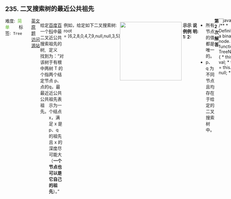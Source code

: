 <div style="font-size: 20px; margin-bottom: 15px; font-weight: bold;">235. 二叉搜索树的最近公共祖先</div>
<div style="display: flex; font-size: 14px; justify-content: space-between;"><div><span style="margin-right: 30px;">难度:&nbsp;&nbsp;<label style="color: rgb(90, 183, 38);">简单</label></span><span style="margin-right: 30px;">标签:&nbsp;&nbsp;<code>Tree</code></span></div><div><span style="margin-right: 15px;"><a href="https://leetcode.com/problems/lowest-common-ancestor-of-a-binary-search-tree/">英文原题</a></span><span><a href="https://leetcode-cn.com/problems/lowest-common-ancestor-of-a-binary-search-tree/">访问源站</a></span></div>
<hr style="height: 1px; margin: 1em 0px;" />
<p>给定一个二叉搜索树, 找到该树中两个指定节点的最近公共祖先。</p>

<p><a href="https://baike.baidu.com/item/%E6%9C%80%E8%BF%91%E5%85%AC%E5%85%B1%E7%A5%96%E5%85%88/8918834?fr=aladdin" target="_blank">百度百科</a>中最近公共祖先的定义为：&ldquo;对于有根树 T 的两个结点 p、q，最近公共祖先表示为一个结点 x，满足 x 是 p、q 的祖先且 x 的深度尽可能大（<strong>一个节点也可以是它自己的祖先</strong>）。&rdquo;</p>

<p>例如，给定如下二叉搜索树:&nbsp; root =&nbsp;[6,2,8,0,4,7,9,null,null,3,5]</p>

<p><img alt="" src="https://assets.leetcode-cn.com/aliyun-lc-upload/uploads/2018/12/14/binarysearchtree_improved.png" style="height: 190px; width: 200px;"></p>

<p>&nbsp;</p>

<p><strong>示例 1:</strong></p>

<pre><strong>输入:</strong> root = [6,2,8,0,4,7,9,null,null,3,5], p = 2, q = 8
<strong>输出:</strong> 6 
<strong>解释: </strong>节点 <code>2 </code>和节点 <code>8 </code>的最近公共祖先是 <code>6。</code>
</pre>

<p><strong>示例 2:</strong></p>

<pre><strong>输入:</strong> root = [6,2,8,0,4,7,9,null,null,3,5], p = 2, q = 4
<strong>输出:</strong> 2
<strong>解释: </strong>节点 <code>2</code> 和节点 <code>4</code> 的最近公共祖先是 <code>2</code>, 因为根据定义最近公共祖先节点可以为节点本身。</pre>

<p>&nbsp;</p>

<p><strong>说明:</strong></p>

<ul>
	<li>所有节点的值都是唯一的。</li>
	<li>p、q 为不同节点且均存在于给定的二叉搜索树中。</li>
</ul>

<hr style="height: 1px; margin: 1em 0px;" />
<strong>第2次解答</strong>
```javascript
/**
 * Definition for a binary tree node.
 * function TreeNode(val) {
 *     this.val = val;
 *     this.left = this.right = null;
 * }
 */

/**
 * @param {TreeNode} root
 * @param {TreeNode} p
 * @param {TreeNode} q
 * @return {TreeNode}
 */
var lowestCommonAncestor = function (root, p, q) {
  // 边界条件
  if (root === null) return null;

  // 二叉搜索树左子树 < 根 < 右子树
  // 如果 p < root, q > root，那么 root 就是公共祖先
  // 如果 p 和 q 都 < root，那么公共祖先节点在 root 的左边
  // 如果 p 和 q 都 > root，那么公共祖先节点在 root 的右边
  while (true) {
    if (p.val < root.val && q.val < root.val) root = root.left;
    else if (p.val > root.val && q.val > root.val) root = root.right;
    else break;
  }
  
  return root;
};
```
<hr style="height: 1px; margin: 1em 0px;" />
<strong>第1次解答</strong>
```javascript
/**
 * Definition for a binary tree node.
 * function TreeNode(val) {
 *     this.val = val;
 *     this.left = this.right = null;
 * }
 */

const getPath = (root, target, path) => {
  if (root === null) return null;
  // 路径中记录下当前节点
  path.push(root.val);
  // 如果当前节点值小于目标节点值，则目标节点在当前节点的右侧
  if (root.val < target.val) getPath(root.right, target, path);
  // 如果当前节点值大于目标节点值，则目标节点在当前节点的左侧
  if (root.val > target.val) getPath(root.left, target, path);
};

/**
 * @param {TreeNode} root
 * @param {TreeNode} p
 * @param {TreeNode} q
 * @return {TreeNode}
 */
var lowestCommonAncestor = function (root, p, q) {
  // 定义一个容器存放 p 的路径
  const pPath = [];
  // 定义一个容器存放 q 的路径
  const qPath = [];
  // 计算 p 的路径
  getPath(root, p, pPath);
  // 计算 q 的路径
  getPath(root, q, qPath);
  // 计算 p 路径和 q 路径的最小值，公共节点肯定出现在最小值路径上
  const size = Math.min(pPath.length, qPath.length);
  // 特殊 case：当前节点不存在，即 root = null
  if (size === 0) return null;
  // 特殊 case：当前节点只有一个节点
  if (size === 1) return { val: pPath[0] };

  // 遍历查找 p 路径和 q 路径的公共部分，找到它们第一个不相等的地方，就退出，则它前一个地方就是公共节点
  for (let i = 1; i < size; i++) {
    if (pPath[i] === qPath[i]) continue;
    else return { val: pPath[i - 1] };
  }
  // 如果始终是一致的，意味着一个节点的路径完全是另一个节点的路径的子集，则直接返回短的路径的最后一个元素
  return { val: pPath[size - 1] };
};
```